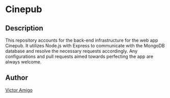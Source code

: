 # Cinepub 

## Description

This repository accounts for the back-end infrastructure for the web app Cinepub. It utilizes Node.js with Express to communicate with the MongoDB database and resolve the necessary requests accordingly. Any configurations and pull requests aimed towards perfecting the app are always welcome. 

## Author

<a href="https://www.linkedin.com/in/victor-amigo-76146115b/">Victor Amigo</a>
